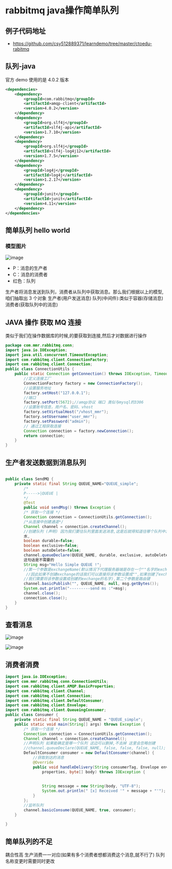 # rabbitmq java操作简单队列


## 例子代码地址
* https://github.com/csy512889371/learndemo/tree/master/ctoedu-rabitmq


## 队列-java 

官方 demo 使用的是 4.0.2 版本

```xml
<dependencies>
	<dependency>
		<groupId>com.rabbitmq</groupId>
		<artifactId>amqp-client</artifactId>
		<version>4.0.2</version>
	</dependency>
	<dependency>
		<groupId>org.slf4j</groupId>
		<artifactId>slf4j-api</artifactId>
		<version>1.7.10</version>
	</dependency>
	<dependency>
		<groupId>org.slf4j</groupId>
		<artifactId>slf4j-log4j12</artifactId>
		<version>1.7.5</version>
	</dependency>
	<dependency>
		<groupId>log4j</groupId>
		<artifactId>log4j</artifactId>
		<version>1.2.17</version>
	</dependency>
	<dependency>
		<groupId>junit</groupId>
		<artifactId>junit</artifactId>
		<version>4.11</version>
	</dependency>
</dependencies>
```

## 简单队列 hello world

### 模型图片 

![image](https://github.com/csy512889371/learnDoc/blob/master/image/2018/rabbitmq/23.png)

* P：消息的生产者
* C：消息的消费者
* 红色：队列

生产者将消息发送到队列，消费者从队列中获取消息。那么我们根据以上的模型,咱们抽取出 3 个对象 生产者(用户发送消息) 队列(中间件):类似于容器(存储消息) 消费者(获取队列中的消息)


## JAVA 操作 获取 MQ 连接

类似于我们在操作数据库的时候,的要获取到连接,然后才对数据进行操作

```java
package com.mmr.rabbitmq.conn;
import java.io.IOException;
import java.util.concurrent.TimeoutException;
import com.rabbitmq.client.ConnectionFactory;
import com.rabbitmq.client.Connection;
public class ConnectionUtils {
	public static Connection getConnection() throws IOException, TimeoutException {
		//定义连接工厂
		ConnectionFactory factory = new ConnectionFactory();
		//设置服务地址
		factory.setHost("127.0.0.1");
		//端口
		factory.setPort(5672);//amqp协议 端口 类似与mysql的3306
		//设置账号信息，用户名、密码、vhost
		factory.setVirtualHost("/vhost_mmr");
		factory.setUsername("user_mmr");
		factory.setPassword("admin");
		// 通过工程获取连接
		Connection connection = factory.newConnection();
		return connection;
	}
}
```

## 生产者发送数据到消息队列 

```java

public class SendMQ {
	private static final String QUEUE_NAME="QUEUE_simple";
		/*
		P----->|QUEUE |
		*/
		@Test
		public void sendMsg() throws Exception {
		/* 获取一个连接 */
		Connection connection = ConnectionUtils.getConnection();
		/*从连接中创建通道*/
		Channel channel = connection.createChannel();
		//创建队列 (声明) 因为我们要往队列里面发送消息,这是后就得知道往哪个队列中发送,就好比在哪个管子里面放
		水,
		boolean durable=false;
		boolean exclusive=false;
		boolean autoDelete=false;
		channel.queueDeclare(QUEUE_NAME, durable, exclusive, autoDelete, null);//如果这个队列不存在,其实
		这句话是不需要的
		String msg="Hello Simple QUEUE !";
		//第一个参数是exchangeName(默认情况下代理服务器端是存在一个""名字的exchange的,
		 //因此如果不创建exchange的话我们可以直接将该参数设置成"",如果创建了exchange的话
		//我们需要将该参数设置成创建的exchange的名字),第二个参数是路由键
		channel.basicPublish("", QUEUE_NAME, null, msg.getBytes());
		System.out.println("---------send ms :"+msg);
		channel.close();
		connection.close();
	}
}
```

## 查看消息 


![image](https://github.com/csy512889371/learnDoc/blob/master/image/2018/rabbitmq/24.png)


![image](https://github.com/csy512889371/learnDoc/blob/master/image/2018/rabbitmq/25.png)

## 消费者消费

```java
import java.io.IOException;
import com.mmr.rabbitmq.conn.ConnectionUtils;
import com.rabbitmq.client.AMQP.BasicProperties;
import com.rabbitmq.client.Channel;
import com.rabbitmq.client.Connection;
import com.rabbitmq.client.DefaultConsumer;
import com.rabbitmq.client.Envelope;
import com.rabbitmq.client.QueueingConsumer;
public class Consumer {
	private static final String QUEUE_NAME = "QUEUE_simple";
	public static void main(String[] args) throws Exception {
		/* 获取一个连接 */
		Connection connection = ConnectionUtils.getConnection();
		Channel channel = connection.createChannel();
		//声明队列 如果能确定是哪一个队列 这边可以删掉,不去掉 这里会忽略创建
		//channel.queueDeclare(QUEUE_NAME, false, false, false, null);
		DefaultConsumer consumer = new DefaultConsumer(channel) {
			//获取到达的消息
			@Override
			public void handleDelivery(String consumerTag, Envelope envelope, BasicProperties
				properties, byte[] body) throws IOException {
				
				
				String message = new String(body, "UTF-8");
				System.out.println(" [x] Received '" + message + "'");
			}
		};
		//监听队列
		channel.basicConsume(QUEUE_NAME, true, consumer);
	}
	
}
```

## 简单队列的不足 

耦合性高 生产消费一一对应(如果有多个消费者想都消费这个消息,就不行了) 队列名称变更时需要同时更改



